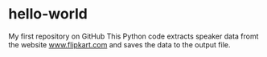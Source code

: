 # hello-world
My first repository on GitHub
This Python code extracts speaker data fromt the website www.flipkart.com and saves the data to the output file.
